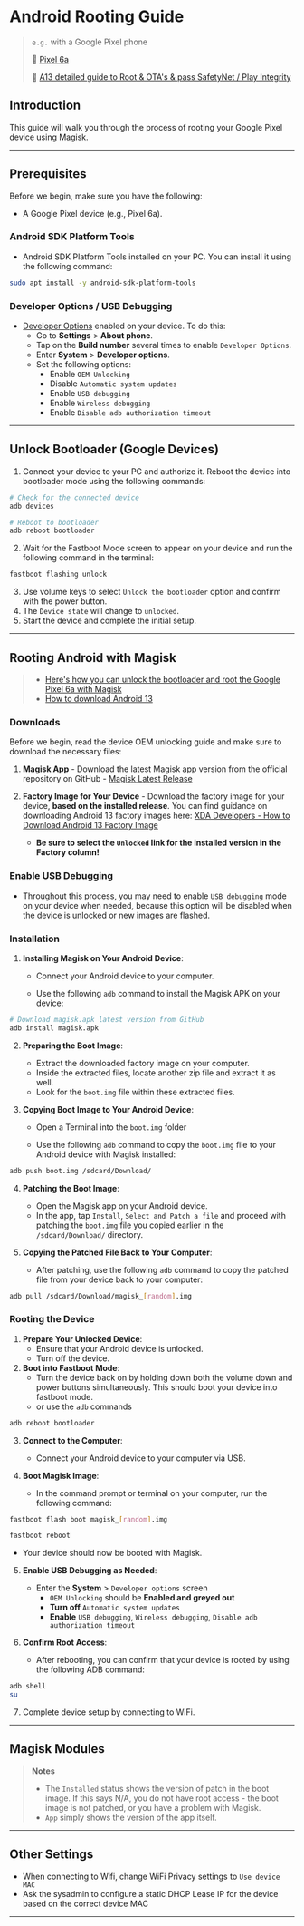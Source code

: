 # Android Rooting Guide

> `e.g.` with a Google Pixel phone
>
> 🔗 [Pixel 6a](https://forum.xda-developers.com/f/google-pixel-6a.12605/)
>
> 🔗 [A13 detailed guide to Root & OTA's & pass SafetyNet / Play Integrity](https://forum.xda-developers.com/t/a13-detailed-guide-to-root-otas-pass-safetynet-play-integrity.4530221/)

## Introduction

This guide will walk you through the process of rooting your Google Pixel device using Magisk.

---

## Prerequisites

Before we begin, make sure you have the following:

- A Google Pixel device (e.g., Pixel 6a).

### Android SDK Platform Tools

- Android SDK Platform Tools installed on your PC. You can install it using the following command:

```bash
sudo apt install -y android-sdk-platform-tools
```

### Developer Options / USB Debugging

- [Developer Options](https://developer.android.com/studio/debug/dev-options) enabled on your device. To do this:
  - Go to **Settings** > **About phone**.
  - Tap on the **Build number** several times to enable `Developer Options`.
  - Enter **System** > **Developer options**.
  - Set the following options:
    - Enable `OEM Unlocking`
    - Disable `Automatic system updates`
    - Enable `USB debugging`
    - Enable `Wireless debugging`
    - Enable `Disable adb authorization timeout`

---

## Unlock Bootloader (Google Devices)

1. Connect your device to your PC and authorize it. Reboot the device into bootloader mode using the following commands:

```bash
# Check for the connected device
adb devices

# Reboot to bootloader 
adb reboot bootloader
```

2. Wait for the Fastboot Mode screen to appear on your device and run the following command in the terminal:

```bash
fastboot flashing unlock
```

3. Use volume keys to select `Unlock the bootloader` option and confirm with the power button.
4. The `Device state` will change to `unlocked`.
5. Start the device and complete the initial setup.

---

## Rooting Android with Magisk

> - [Here's how you can unlock the bootloader and root the Google Pixel 6a with Magisk](https://www.xda-developers.com/how-to-unlock-bootloader-root-magisk-google-pixel-6a/)
> - [How to download Android 13 ](https://www.xda-developers.com/how-to-download-android-13/)

### Downloads

Before we begin, read the device OEM unlocking guide and make sure to download the necessary files:

1. **Magisk App** - Download the latest Magisk app version from the official repository on GitHub - [Magisk Latest Release](https://github.com/topjohnwu/Magisk/releases/latest)

2. **Factory Image for Your Device** - Download the factory image for your device, **based on the installed release**. You can find guidance on downloading Android 13 factory images here: [XDA Developers - How to Download Android 13 Factory Image](https://www.xda-developers.com/how-to-download-android-13/) 
   - **Be sure to select the `Unlocked` link for the installed version in the Factory column!**


### Enable USB Debugging

- Throughout this process, you may need to enable `USB debugging` mode on your device when needed, because this option will be disabled when the device is unlocked or new images are flashed.

### Installation

1. **Installing Magisk on Your Android Device**:

   - Connect your Android device to your computer.

   - Use the following `adb` command to install the Magisk APK on your device:

```bash
# Download magisk.apk latest version from GitHub
adb install magisk.apk
```

2. **Preparing the Boot Image**:
   - Extract the downloaded factory image on your computer.
   - Inside the extracted files, locate another zip file and extract it as well.
   - Look for the `boot.img` file within these extracted files.

3. **Copying Boot Image to Your Android Device**:

   - Open a Terminal into the `boot.img` folder

   - Use the following `adb` command to copy the `boot.img` file to your Android device with Magisk installed:

```bash
adb push boot.img /sdcard/Download/
```

4. **Patching the Boot Image**:

   - Open the Magisk app on your Android device.
   - In the app, tap `Install`, `Select and Patch a file` and proceed with patching the `boot.img` file you copied earlier in the `/sdcard/Download/` directory.

5. **Copying the Patched File Back to Your Computer**:

   - After patching, use the following `adb` command to copy the patched file from your device back to your computer:

```bash
adb pull /sdcard/Download/magisk_[random].img
```

### Rooting the Device

1. **Prepare Your Unlocked Device**:
   - Ensure that your Android device is unlocked.
   - Turn off the device.
2. **Boot into Fastboot Mode**:
   - Turn the device back on by holding down both the volume down and power buttons simultaneously. This should boot your device into fastboot mode.
   - or use the `adb` commands

```bash
adb reboot bootloader
```

3. **Connect to the Computer**:
   - Connect your Android device to your computer via USB.

4. **Boot Magisk Image**:

   - In the command prompt or terminal on your computer, run the following command:

```bash
fastboot flash boot magisk_[random].img

fastboot reboot
```

- Your device should now be booted with Magisk.

5. **Enable USB Debugging as Needed**:
   - Enter the **System** > `Developer options` screen
     - `OEM Unlocking` should be **Enabled and greyed out**
     - **Turn off** `Automatic system updates`
     - **Enable** `USB debugging`, `Wireless debugging`, `Disable adb authorization timeout`

6. **Confirm Root Access**:

   - After rebooting, you can confirm that your device is rooted by using the following ADB command:

```bash
adb shell
su
```

7. Complete device setup by connecting to WiFi.

---

## Magisk Modules

> **Notes**
>
> - The `Installed` status shows the version of patch in the boot image. If this says N/A, you do not have root access - the boot image is not patched, or you have a problem with Magisk.
> - `App` simply shows the version of the app itself.

---

## Other Settings

- When connecting to Wifi, change WiFi Privacy settings to `Use device MAC`
- Ask the sysadmin to configure a static DHCP Lease IP for the device based on the correct device MAC

---

